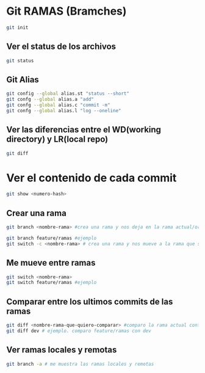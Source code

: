 # Git RAMAS (Bramches)

```sh
git init
```

## Ver el status de los archivos 
```sh
git status
```

## Git Alias
```sh
git config --global alias.st "status --short"
git confg --global alias.a "add"
git confg --global alias.c "commit -m"
git confg --global alias.l "log --oneline"
```

## Ver las diferencias entre el WD(working directory) y LR(local repo)

```sh
git diff
```

# Ver el contenido de cada commit 

```sh
git show <numero-hash>
```

## Crear una rama

```sh
git branch <nombre-rama> #crea una rama y nos deja en la rama actual/original

git branch feature/ramas #ejemplo
git switch -c <nombre-rama> # crea una rama y nos mueve a la rama que se creo
```

## Me mueve entre ramas

```sh
git switch <nombre-rama>
git switch feature/ramas #ejemplo
```

## Comparar entre los ultimos commits de las ramas

```sh
git diff <nombre-rama-que-quiero-comparar> #comparo la rama actual contra la rama que indico
git diff dev # ejemplo. comparo feature/ramas con dev
```

## Ver ramas locales y remotas

```sh
git branch -a # me muestra las ramas locales y remotas
```

